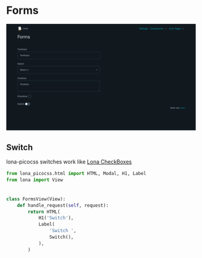 # Forms

![Forms](../../doc/screenshots/forms.png)

## Switch

lona-picocss switches work like [Lona CheckBoxes](https://lona-web.org/1.x/end-user-documentation/html.html#checkbox)


```python
from lona_picocss.html import HTML, Modal, H1, Label
from lona import View


class FormsView(View):
    def handle_request(self, request):
        return HTML(
            H1('Switch'),
            Label(
                'Switch ',
                Switch(),
            ),
        )
```